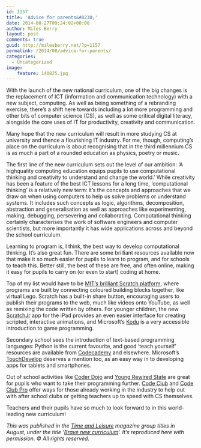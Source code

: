 ```yaml
---
id: 1157
title: 'Advice for parents&#8230;'
date: 2014-08-27T09:24:02+00:00
author: Miles Berry
layout: post 
comments: true
guid: http://milesberry.net/?p=1157
permalink: /2014/08/advice-for-parents/
categories:
  - Uncategorized
image:
    feature: 140825.jpg
---
```

<p>
  With the launch of the new national curriculum, one of the big changes is the replacement of ICT (information and communication technology) with a new subject, computing. As well as being something of a rebranding exercise, there’s a shift here towards including a lot more programming and other bits of computer science (CS), as well as some critical digital literacy, alongside the core uses of IT for productivity, creativity and communication.
</p>

<p>
  Many hope that the new curriculum will result in more studying CS at university and thence a flourishing IT industry. For me, though, computing’s place on the curriculum is about recognising that in the third millennium CS is as much a part of a rounded education as physics, poetry or music.
</p>

<p>
  The first line of the new curriculum sets out the level of our ambition: ‘A highquality computing education equips pupils to use computational thinking and creativity to understand and change the world.’ While creativity has been a feature of the best ICT lessons for a long time, ‘computational thinking’ is a relatively new term: it’s the concepts and approaches that we draw on when using computers to help us solve problems or understand systems. It includes such concepts as logic, algorithms, decomposition, abstraction and generalisation as well as approaches like experimenting, making, debugging, persevering and collaborating. Computational thinking certainly characterises the work of software engineers and computer scientists, but more importantly it has wide applications across and beyond the school curriculum.
</p>

<p>
  Learning to program is, I think, the best way to develop computational thinking. It’s also great fun. There are some brilliant resources available now that make it so much easier for pupils to learn to program, and for schools to teach this. Better still, the best of these are free, and often online, making it easy for pupils to carry on (or even to start) coding at home.
</p>

<p>
  Top of my list would have to be <a href="http://scratch.mit.edu/" target="_blank">MIT’s brilliant Scratch platform</a>, where programs are built by connecting coloured building blocks together, like virtual Lego. Scratch has a built-in share button, encouraging users to publish their programs to the web, much like videos onto YouTube, as well as remixing the code written by others. For younger children, the new <a href="https://itunes.apple.com/gb/app/scratchjr/id895485086?mt=8">ScratchJr</a> app for the iPad provides an even easier interface for creating scripted, interactive animations, and Microsoft’s <a href="http://www.kodugamelab.com/">Kodu</a> is a very accessible introduction to game programming.
</p>

<p>
  Secondary school sees the introduction of text-based programming languages: Python is the current favourite, and good ‘teach yourself’ resources are available from <a href="http://www.codecademy.com/en/tracks/python">Codecademy</a> and elsewhere. Microsoft’s <a href="https://www.touchdevelop.com/">TouchDevelop</a> deserves a mention too, as an easy way in to developing apps for tablets and smartphones.
</p>

<p>
  Out of school activities like <a href="http://coderdojo.com/">Coder Dojo</a> and <a href="https://youngrewiredstate.org/">Young Rewired State</a> are great for pupils who want to take their programming further. <a href="https://www.codeclub.org.uk/">Code Club</a> and <a href="http://www.codeclubpro.org/">Code Club Pro</a> offer ways for those already working in the industry to help out with after school clubs or getting teachers up to speed with CS themselves.
</p>

<p>
  Teachers and their pupils have so much to look forward to in this world-leading new curriculum!
</p>

<p padding-left: 30px;>
  <em>This was published in the <a href="http://www.timeandleisure.co.uk/">Time and Leisure</a> magazine group titles in August, under the title &#8216;<a href="http://www.timeandleisure.co.uk/articles/education/3294-brave-new-curriculum.html">Brave new curriculum</a>&#8216;. It&#8217;s reproduced here with permission. © All rights reserved.</em>
</p>
